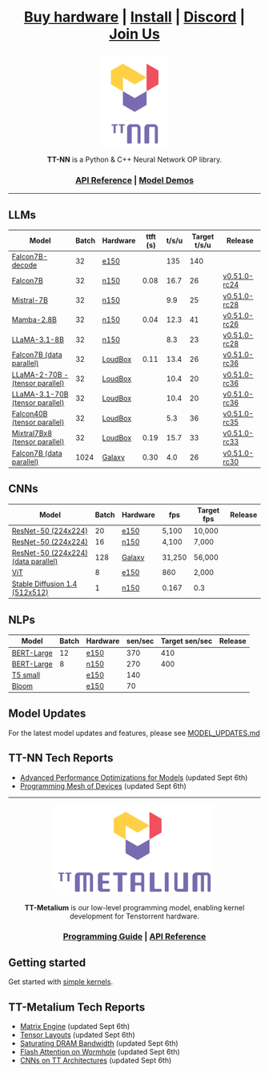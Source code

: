<div align="center">

<h1>

[Buy hardware](https://tenstorrent.com/cards/) | [Install](./INSTALLING.md) | [Discord](https://discord.gg/tvhGzHQwaj) | [Join Us](https://boards.greenhouse.io/tenstorrent/jobs/4155609007)

</h1>

<img src="./docs/source/common/_static/tt_nn_w_logo.png" alt="ttnn logo" height="180"/>

**TT-NN** is a Python & C++ Neural Network OP library.

<h3>

[API Reference](https://docs.tenstorrent.com/ttnn/latest/index.html) | [Model Demos](./models/demos/)

</h3>

</div>

---

## LLMs
| Model                                                      | Batch | Hardware |ttft (s) | t/s/u | Target t/s/u | Release     |
|----------------------------------------------------------  |-------|----------|------------|-------|--------------|-------------|
| [Falcon7B-decode](./models/demos/ttnn_falcon7b)            | 32    | [e150](https://tenstorrent.com/hardware/grayskull)     |            | 135   | 140          |
| [Falcon7B](./models/demos/wormhole/falcon7b)               | 32    | [n150](https://tenstorrent.com/hardware/wormhole)     | 0.08       | 16.7  | 26           | [v0.51.0-rc24](https://github.com/tenstorrent/tt-metal/tree/v0.51.0-rc24) | 
| [Mistral-7B](./models/demos/wormhole/mistral7b)            | 32    | [n150](https://tenstorrent.com/hardware/wormhole)     |            | 9.9   | 25           | [v0.51.0-rc28](https://github.com/tenstorrent/tt-metal/tree/v0.51.0-rc28) |
| [Mamba-2.8B](./models/demos/wormhole/mamba)                | 32    | [n150](https://tenstorrent.com/hardware/wormhole)     | 0.04       | 12.3  | 41           | [v0.51.0-rc26](https://github.com/tenstorrent/tt-metal/tree/v0.51.0-rc26) | 
| [LLaMA-3.1-8B](./models/demos/wormhole/llama31_8b)         | 32    | [n150](https://tenstorrent.com/hardware/wormhole)     |            | 8.3   | 23           | [v0.51.0-rc28](https://github.com/tenstorrent/tt-metal/tree/v0.51.0-rc28) | 
| [Falcon7B (data parallel)](./models/demos/t3000/falcon7b)          |  32 | [LoudBox](https://tenstorrent.com/hardware/tt-loudbox) | 0.11 | 13.4 | 26 |      [v0.51.0-rc36](https://github.com/tenstorrent/tt-metal/tree/v0.51.0-rc36) | 
| [LLaMA-2-70B - (tensor parallel)](./models/demos/t3000/llama2_70b)     | 32 | [LoudBox](https://tenstorrent.com/hardware/tt-loudbox) |   | 10.4 | 20 | [v0.51.0-rc36](https://github.com/tenstorrent/tt-metal/tree/v0.51.0-rc36) | 
| [LLaMA-3.1-70B (tensor parallel)](./models/demos/t3000/llama3_70b)   | 32 | [LoudBox](https://tenstorrent.com/hardware/tt-loudbox) |   | 10.4 | 20 | [v0.51.0-rc36](https://github.com/tenstorrent/tt-metal/tree/v0.51.0-rc36) | 
| [Falcon40B (tensor parallel)](./models/demos/t3000/falcon40b)        | 32 | [LoudBox](https://tenstorrent.com/hardware/tt-loudbox) |  | 5.3 | 36 | [v0.51.0-rc35](https://github.com/tenstorrent/tt-metal/tree/v0.51.0-rc35) |
| [Mixtral7Bx8 (tensor parallel)](./models/demos/t3000/mixtral8x7b)    | 32 | [LoudBox](https://tenstorrent.com/hardware/tt-loudbox) | 0.19 | 15.7 | 33 | [v0.51.0-rc33](https://github.com/tenstorrent/tt-metal/tree/v0.51.0-rc33) | 
| [Falcon7B (data parallel)](./models/demos/tg/falcon7b)     |1024 | [Galaxy](https://tenstorrent.com/hardware/galaxy) | 0.30 | 4.0 | 26 |  [v0.51.0-rc30](https://github.com/tenstorrent/tt-metal/tree/v0.51.0-rc30) | 

## CNNs
| Model                                               | Batch | Hardware |fps    | Target fps | Release     |
|-----------------------------------------------------|-------|----------|-------|------------|-------------|
| [ResNet-50 (224x224)](./models/demos/ttnn_resnet)           | 20    | [e150](https://tenstorrent.com/hardware/grayskull)     | 5,100  | 10,000    |              |
| [ResNet-50 (224x224)](./models/demos/ttnn_resnet)           |  16 | [n150](https://tenstorrent.com/hardware/wormhole) | 4,100 | 7,000 |   | 
| [ResNet-50 (224x224) (data parallel)](./models/demos/ttnn_resnet)       | 128 | [Galaxy](https://tenstorrent.com/hardware/galaxy) | 31,250 | 56,000 |  | 
| [ViT](./models/demos/grayskull/vit)                         | 8    | [e150](https://tenstorrent.com/hardware/grayskull) | 860 | 2,000 |  | 
| [Stable Diffusion 1.4 (512x512)](./models/demos/wormhole/stable_diffusion)  | 1 | [n150](https://tenstorrent.com/hardware/wormhole) | 0.167 | 0.3 |  | 

## NLPs
| Model                                               | Batch | Hardware |sen/sec    | Target sen/sec | Release     |
|-----------------------------------------------------|-------|----------|-------|------------|-------------|
| [BERT-Large](./models/demos/bert)                   | 12 | [e150](https://tenstorrent.com/hardware/grayskull) | 370 | 410 | |
| [BERT-Large](./models/demos/metal_BERT_large_11/)   | 8 | [n150](https://tenstorrent.com/hardware/wormhole) | 270 | 400 | | 
| [T5 small](.models/demos/grayskull/t5)              |   | [e150](https://tenstorrent.com/hardware/grayskull) | 140 | | | 
| [Bloom](.models/demos/grayskull/functional_bloom)   |  | [e150](https://tenstorrent.com/hardware/grayskull) | 70 | | | 



## Model Updates
For the latest model updates and features, please see [MODEL_UPDATES.md](models/MODEL_UPDATES.md)

## TT-NN Tech Reports
- [Advanced Performance Optimizations for Models](./tech_reports/AdvancedPerformanceOperationsForModels/AdvancedPerformanceOptimizationsForModels.md) (updated Sept 6th)
- [Programming Mesh of Devices](./tech_reports/Programming%20Mesh%20of%20Devices/Programming%20Mesh%20of%20Devices%20with%20TT-NN.md) (updated Sept 6th)
---

<div align="center">

<img src="./docs/source/common/_static/tt_metalium_w_logo.png" alt="TT-Metalium logo" height="180"/>

**TT-Metalium** is our low-level programming model, enabling kernel development for Tenstorrent hardware.


<h3>

[Programming Guide](./METALIUM_GUIDE.md) | [API Reference](https://docs.tenstorrent.com/tt-metalium/latest/tt_metal/apis/index.html)

</h3>
</div>

## Getting started

Get started with [simple kernels](https://docs.tenstorrent.com/tt-metalium/latest/tt_metal/examples/index.html).

## TT-Metalium Tech Reports
- [Matrix Engine](./tech_reports/matrix_engine/matrix_engine.md) (updated Sept 6th)
- [Tensor Layouts](./tech_reports/tensor_layouts/tensor_layouts.md) (updated Sept 6th)
- [Saturating DRAM Bandwidth](./tech_reports/Saturating_DRAM_bandwidth/Saturating_DRAM_bandwidth.md) (updated Sept 6th)
- [Flash Attention on Wormhole](./tech_reports/FlashAttention/FlashAttention.md) (updated Sept 6th)
- [CNNs on TT Architectures](./tech_reports/CNNs/ttcnn.md) (updated Sept 6th)

